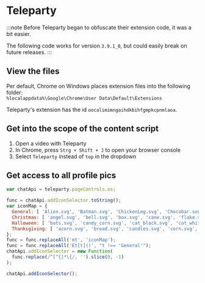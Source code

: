 # Teleparty

:::note
Before Teleparty began to obfuscate their extension code, it was a bit easier.

The following code works for version `3.9.1_0`, but could easily break on future releases.
:::

## View the files

Per default, Chrome on Windows places extension files into the following folder:  
`%localappdata%\Google\Chrome\User Data\Default\Extensions`

Teleparty's extension has the id `oocalimimngaihdkbihfgmpkcpnmlaoa`.

## Get into the scope of the content script

1. Open a video with Teleparty
2. In Chrome, press `Strg + Shift + J` to open your browser console
3. Select `Teleparty` instead of `top` in the dropdown

## Get access to all profile pics

<!-- prettier-ignore -->
```js
var chatApi = teleparty.pageControls.os;

func = chatApi.addIconSelector.toString();
var iconMap = {
  General: [ 'Alien.svg', 'Batman.svg', 'ChickenLeg.svg', 'Chocobar.svg', 'Cookie.svg', 'CptAmerica.svg', 'DeadPool.svg', 'Goofy.svg', 'Hamburger.svg', 'hotdog.svg', 'IceCream.svg', 'IronMan.svg', 'Mulan.svg', 'Pizza.svg', 'Poohbear.svg', 'Popcorn.svg', 'Sailor Cat.svg', 'Sailormoon.svg', 'Snow-White.svg', 'Wolverine.svg', ],
  Christmas: [ 'angel.svg', 'bell.svg', 'box.svg', 'cane.svg', 'flake.svg', 'gingerbread.svg', 'gingerbread_F.svg', 'gingerbread_M.svg', 'gloves_blue.svg', 'gloves_red.svg', 'hat.svg', 'ornament.svg', 'raindeer.svg', 'reef.svg', 'santa_F.svg', 'santa_M.svg', 'snowglobe.svg', 'snowman.svg', 'sock.svg', 'tree.svg', ],
  Halloween: [ 'bats.svg', 'candy_corn.svg', 'cat_black.svg', 'cat_white.svg', 'coffin.svg', 'eye_ball.svg', 'face_angry.svg', 'face_evil.svg', 'face_silly.svg', 'face_smile.svg', 'frankenstein.svg', 'ghost_F.svg', 'ghost_M.svg', 'gravestone.svg', 'lollipop.svg', 'moon.svg', 'mummy.svg', 'potion.svg', 'pumpkin.svg', 'pumpkin_witch.svg', 'skull_brain.svg', 'skull_candy.svg', 'skull_girl.svg', 'witch_hat.svg', ],
  Thanksgiving: [ 'acorn.svg', 'bread.svg', 'candles.svg', 'corn.svg', 'drinks.svg', 'maple_leaf.svg', 'plate_chicken.svg', 'pumpkin.svg', 'pumpkin_pie.svg', 'slice_pie.svg', 'sun_flower.svg', 'turkey_face.svg', ],
};
func = func.replaceAll('mt', 'iconMap');
func = func.replaceAll('Et[t]()', "t !== 'General'");
chatApi.addIconSelector = new Function(
  func.replace(/^[^{]*\{/, '').slice(0, -1)
);

chatApi.addIconSelector();
```
